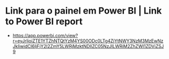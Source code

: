 # Link para o painel em Power BI | Link to Power BI report
* https://app.powerbi.com/view?r=eyJrIjoiZTE1YTZhNTQtYzM4YS00ODc0LTg4ZjYtNWY3NzM3MzEwNzJkIiwidCI6IjFjY2I2ZmY5LWRjMzktNDllZC05NzJlLWRiM2ZhZWI1ZDViZSJ9
